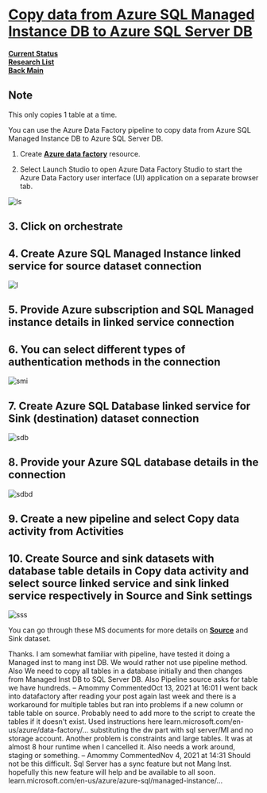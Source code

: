 # **[Copy data from Azure SQL Managed Instance DB to Azure SQL Server DB](https://stackoverflow.com/questions/69410984/copy-data-from-azure-sql-managed-instance-db-to-azure-sql-server-db)**

**[Current Status](../../../development/status/weekly/current_status.md)**\
**[Research List](../../../research_list.md)**\
**[Back Main](../../../README.md)**

## Note

This only copies 1 table at a time.

You can use the Azure Data Factory pipeline to copy data from Azure SQL Managed Instance DB to Azure SQL Server DB.

1. Create **[Azure data factory](https://learn.microsoft.com/en-us/azure/data-factory/quickstart-create-data-factory-portal#:%7E:text=Azure%20Create%20Data%20Factory%201%20Launch%20Microsoft%20Edge,want%20to%20create%20the%20data%20factory.%20See%20More.)** resource.

2. Select Launch Studio to open Azure Data Factory Studio to start the Azure Data Factory user interface (UI) application on a separate browser tab.

![ls](https://learn.microsoft.com/en-us/azure/data-factory/media/quickstart-create-data-factory/azure-data-factory-launch-studio.png)

## 3. Click on orchestrate

## 4. Create Azure SQL Managed Instance linked service for source dataset connection

![l](https://i.sstatic.net/AnQQ2.png)

## 5. Provide Azure subscription and SQL Managed instance details in linked service connection

## 6. You can select different types of authentication methods in the connection

![smi](https://i.sstatic.net/zcDSK.png)

## 7. Create Azure SQL Database linked service for Sink (destination) dataset connection

![sdb](https://i.sstatic.net/6N5HZ.png)

## 8. Provide your Azure SQL database details in the connection

![sdbd](https://i.sstatic.net/LjTki.png)

## 9. Create a new pipeline and select Copy data activity from Activities

## 10. Create Source and sink datasets with database table details in Copy data activity and select source linked service and sink linked service respectively in Source and Sink settings

![sss](https://i.sstatic.net/eU9bU.png)

You can go through these MS documents for more details on **[Source](https://learn.microsoft.com/en-us/azure/data-factory/connector-azure-sql-managed-instance?tabs=data-factory#create-a-linked-service-to-an-azure-sql-managed-instance-using-ui)** and Sink dataset.

Thanks. I am somewhat familiar with pipeline, have tested it doing a Managed inst to mang inst DB. We would rather not use pipeline method. Also We need to copy all tables in a database initially and then changes from Managed Inst DB to SQL Server DB. Also Pipeline source asks for table we have hundreds. –
Amommy
 CommentedOct 13, 2021 at 16:01
I went back into datafactory after reading your post again last week and there is a workaround for multiple tables but ran into problems if a new column or table table on source. Probably need to add more to the script to create the tables if it doesn't exist. Used instructions here learn.microsoft.com/en-us/azure/data-factory/… substituting the dw part with sql server/MI and no storage account. Another problem is constraints and large tables. It was at almost 8 hour runtime when I cancelled it. Also needs a work around, staging or something. –
Amommy
 CommentedNov 4, 2021 at 14:31
Should not be this difficult. Sql Server has a sync feature but not Mang Inst. hopefully this new feature will help and be available to all soon. learn.microsoft.com/en-us/azure/azure-sql/managed-instance/…
